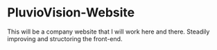 # PluvioVision-Website

This will be a company website that I will work here and there. 
Steadily improving and structoring the front-end.
